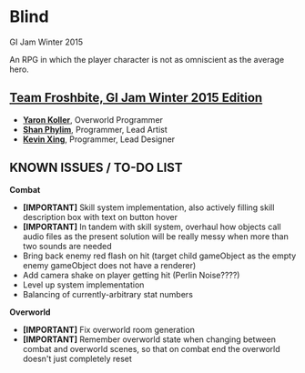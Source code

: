 # Blind
GI Jam Winter 2015

An RPG in which the player character is not as omniscient as the average hero.

## [Team Froshbite, GI Jam Winter 2015 Edition](https://github.com/orgs/FroshBite/teams/gi-jam-winter-2015)

* [**Yaron Koller**](https://github.com/yaronkoller), Overworld Programmer
* [**Shan Phylim**](https://github.com/shanpls), Programmer, Lead Artist
* [**Kevin Xing**](http://github.com/ggkevinxing), Programmer, Lead Designer

## KNOWN ISSUES / TO-DO LIST

**Combat**

* **[IMPORTANT]** Skill system implementation, also actively filling skill description box with text on button hover
* **[IMPORTANT]** In tandem with skill system, overhaul how objects call audio files as the present solution will be really messy when more than two sounds are needed
* Bring back enemy red flash on hit (target child gameObject as the empty enemy gameObject does not have a renderer)
* Add camera shake on player getting hit (Perlin Noise????)
* Level up system implementation
* Balancing of currently-arbitrary stat numbers 

**Overworld**

* **[IMPORTANT]** Fix overworld room generation
* **[IMPORTANT]** Remember overworld state when changing between combat and overworld scenes, so that on combat end the overworld doesn't just completely reset 
